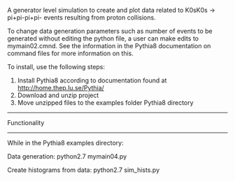A generator level simulation to create and plot data related to K0sK0s -> pi+pi-pi+pi- events resulting from proton collisions.

To change data generation parameters such as number of events to be generated without editing the python file, a user can make edits to mymain02.cmnd. See
the information in the Pythia8 documentation on command files for more information on this.

To install, use the following steps:
  1. Install Pythia8 according to documentation found at http://home.thep.lu.se/Pythia/
  2. Download and unzip project
  3. Move unzipped files to the examples folder Pythia8 directory
  
******************************************
Functionality
******************************************
While in the Pythia8 examples directory:

  Data generation: python2.7 mymain04.py
  
  Create histograms from data: python2.7 sim_hists.py
